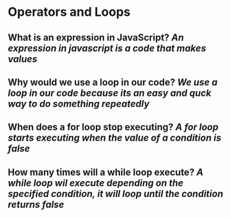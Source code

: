 # Operators and Loops

## What is an expression in JavaScript? *An expression in javascript is a code that makes values*

## Why would we use a loop in our code? *We use a loop in our code because its an easy and quck way to do something repeatedly*

## When does a for loop stop executing? *A for loop starts executing when the value of a condition is false*

## How many times will a while loop execute? *A while loop wil execute depending on the specified condition, it will loop until the condition returns false*
